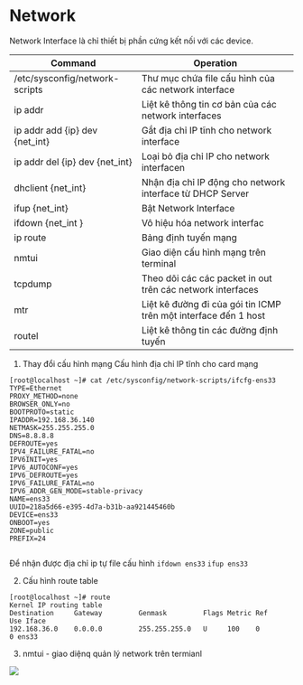 
# Network
Network Interface là chỉ thiết bị phần cứng kết nối với các device.

Command | Operation
--------| ---------
/etc/sysconfig/network-scripts | Thư mục chứa file cấu hình của các network interface
ip addr | Liệt kê thông tin cơ bản của các network interfaces
ip addr add {ip} dev {net_int} | Gắt địa chỉ IP tĩnh cho network interface
ip addr del {ip} dev {net_int} | Loại bỏ địa chỉ IP cho network interfacen
dhclient {net_int} | Nhận địa chỉ IP động cho network interface từ DHCP Server
ifup {net_int} | Bật Network Interface
ifdown {net_int } | Vô hiệu hóa network interfac| 
ip route | Bảng định tuyến mạng
nmtui  | Giao diện cấu hình mạng trên terminal
tcpdump | Theo dõi các các packet in out trên các network interfaces
mtr | Liệt kê đường đi của gói tin ICMP trên một interface đến 1 host 
routel | Liệt kê thông tin các đường định tuyến


1. Thay đổi cấu hình mạng 
Cấu hình địa chỉ IP tĩnh cho card mạng
```
[root@localhost ~]# cat /etc/sysconfig/network-scripts/ifcfg-ens33
TYPE=Ethernet
PROXY_METHOD=none
BROWSER_ONLY=no
BOOTPROTO=static
IPADDR=192.168.36.140
NETMASK=255.255.255.0
DNS=8.8.8.8
DEFROUTE=yes
IPV4_FAILURE_FATAL=no
IPV6INIT=yes
IPV6_AUTOCONF=yes
IPV6_DEFROUTE=yes
IPV6_FAILURE_FATAL=no
IPV6_ADDR_GEN_MODE=stable-privacy
NAME=ens33
UUID=218a5d66-e395-4d7a-b31b-aa921445460b
DEVICE=ens33
ONBOOT=yes
ZONE=public
PREFIX=24


```
Để nhận được địa chỉ ip tự file cấu hình
`ifdown ens33`
`ifup ens33`


2.  Cấu hình route table

```
[root@localhost ~]# route
Kernel IP routing table
Destination     Gateway         Genmask         Flags Metric Ref    Use Iface
192.168.36.0    0.0.0.0         255.255.255.0   U     100    0        0 ens33

```

3. nmtui - giao diệnq quản lý network trên termianl

![](https://image.ibb.co/nHXvp9/16.png)

